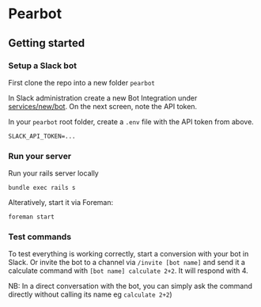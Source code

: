 # Pearbot

## Getting started

### Setup a Slack bot
First clone the repo into a new folder `pearbot`

In Slack administration create a new Bot Integration under [services/new/bot](http://slack.com/services/new/bot). On the next screen, note the API token.

In your `pearbot` root folder, create a `.env` file with the API token from above.

```
SLACK_API_TOKEN=...
```

### Run your server
Run your rails server locally

```
bundle exec rails s
```

Alteratively, start it via Foreman:

```
foreman start
```
### Test commands

To test everything is working correctly, start a conversion with your bot in Slack. Or invite the bot to a channel via `/invite [bot name]` and send it a calculate command with `[bot name] calculate 2+2`.
It will respond with 4.

NB: In a direct conversation with the bot, you can simply ask the command directly without calling its name eg `calculate 2+2`)
